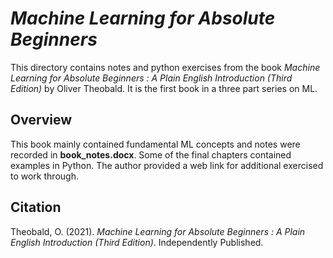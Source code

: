 # *Machine Learning for Absolute Beginners*
This directory contains notes and python exercises from the book *Machine Learning for Absolute Beginners : A Plain English Introduction (Third Edition)* by Oliver Theobald.
It is the first book in a three part series on ML.

## Overview
This book mainly contained fundamental ML concepts and notes were recorded in **book_notes.docx**. Some of the final chapters contained examples in Python. The author provided a web link for additional exercised to work through.

## Citation
Theobald, O. (2021). *Machine Learning for Absolute Beginners : A Plain English Introduction (Third Edition)*. Independently Published.
